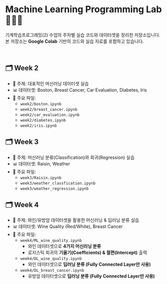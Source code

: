 # Machine Learning Programming Lab 👩🏻‍💻

기계학습프로그래밍(2) 수업의 주차별 실습 코드와 데이터셋을 정리한 저장소입니다.  
본 저장소는 **Google Colab** 기반의 코드와 실습 자료를 포함하고 있습니다.

<br>

## 🗂 Week 2
- 📝 주제: 대표적인 머신러닝 데이터셋 실습  
- 📊 데이터셋: Boston, Breast Cancer, Car Evaluation, Diabetes, Iris  
- 📂 주요 파일:
	- `week2/boston.ipynb`
    - `week2/breast_cancer.ipynb`
    - `week2/car_evaluation.ipynb`
    - `week2/diabetes.ipynb`
 	- `week2/iris.ipynb`


## 🗂 Week 3
- 📝 주제: 머신러닝 분류(Classification)와 회귀(Regression) 실습  
- 📊 데이터셋: Raisin, Weather  
- 📂 주요 파일:  
  - `week3/Raisin.ipynb`  
  - `week3/weather_classfication.ipynb`  
  - `week3/weather_regression.ipynb`


## 🗂 Week 4
- 📝 주제: 와인/유방암 데이터셋을 활용한 머신러닝 & 딥러닝 분류 실습  
- 📊 데이터셋: Wine Quality (Red/White), Breast Cancer  
- 📂 주요 파일:  
  - `week4/ML_wine_quality.ipynb`  
    - 와인 데이터셋으로 **4가지 머신러닝 분류**
    - 로지스틱 회귀의 **기울기(Coefficients) & 절편(Intercept)** 출력  
  - `week4/DL_wine_quality.ipynb`  
    - 와인 데이터셋으로 **딥러닝 분류 (Fully Connected Layer만 사용)**   
  - `week4/DL_breast_cancer.ipynb`  
    - 유방암 데이터셋으로 **딥러닝 분류 (Fully Connected Layer만 사용)**  
